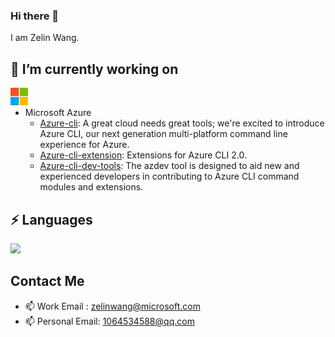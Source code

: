 ### Hi there 👋

I am Zelin Wang.

## 🔭 I’m currently working on
<a href="https://github.com/Azure/azure-cli" target="_blank"><img src="https://github.com/wangzelin007/wangzelin007/blob/main/icons/microsoft.ico" align="left" alt="Kubernetes" width="28px"/></img></a>
<br>
- Microsoft Azure
  - [Azure-cli](https://github.com/Azure/azure-cli): A great cloud needs great tools; we're excited to introduce Azure CLI, our next generation multi-platform command line experience for Azure.
  - [Azure-cli-extension](https://github.com/Azure/azure-cli-extensions): Extensions for Azure CLI 2.0.
  - [Azure-cli-dev-tools](https://github.com/Azure/azure-cli-dev-tools): The azdev tool is designed to aid new and experienced developers in contributing to Azure CLI command modules and extensions.

## ⚡ Languages

![](https://github-readme-stats.vercel.app/api/top-langs/?username=wangzelin007&hide=html,css&layout=compact&langs_count=10)

## Contact Me
- 📫 Work Email : zelinwang@microsoft.com
- 📫 Personal Email: 1064534588@qq.com
